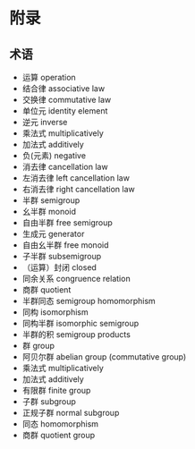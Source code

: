 # 附录

## 术语

  - 运算 operation
  - 结合律 associative law
  - 交换律 commutative law
  - 单位元 identity element
  - 逆元 inverse
  - 乘法式 multiplicatively
  - 加法式 additively
  - 负(元素) negative
  - 消去律 cancellation law
  - 左消去律 left cancellation law
  - 右消去律 right cancellation law
  - 半群 semigroup
  - 幺半群 monoid
  - 自由半群 free semigroup
  - 生成元 generator
  - 自由幺半群 free monoid
  - 子半群 subsemigroup
  - （运算）封闭 closed
  - 同余关系 congruence relation
  - 商群 quotient
  - 半群同态 semigroup homomorphism
  - 同构 isomorphism
  - 同构半群 isomorphic semigroup
  - 半群的积 semigroup products
  - 群 group
  - 阿贝尔群 abelian group (commutative group)
  - 乘法式 multiplicatively
  - 加法式 additively
  - 有限群 finite group
  - 子群 subgroup
  - 正规子群 normal subgroup
  - 同态 homomorphism
  - 商群 quotient group
